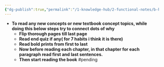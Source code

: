 ```yaml
---
{"dg-publish":true,"permalink":"/1-knowledge-hub/2-functional-notes/b-how-to/how-to-read-a-book-acadamic/","noteIcon":""}
---
```


- **To read any new concepts or new textbook concept topics, while doing this below steps try to connect dots of why**
    - **Flip thorough pages till last page**
    - **Read end quiz if any( for 7 habits i think it is there)**
    - **Read bold prints from first to last**
    - **Now before reading each chapter, in that chapter for each paragraph read first and last sentences.**
    - **Then start reading the book** #pending 